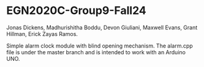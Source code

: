 # EGN2020C-Group9-Fall24
Jonas Dickens, Madhurishitha Boddu, Devon Giuliani, Maxwell Evans, Grant Hillman, Erick Zayas Ramos.

Simple alarm clock module with blind opening mechanism. The alarm.cpp file is under the master branch and is intended to work with an Arduino UNO.


